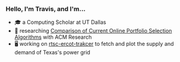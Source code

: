 ### Hello, I'm Travis, and I'm...
 - 🎓 a Computing Scholar at UT Dallas
 - 🔬 researching [Comparison of Current Online Portfolio Selection Algorithms](https://github.com/ACM-Research/online-portfolio-selection) with ACM Research
 - 🖥️ working on [rtsc-ercot-trakcer](https://github.com/travisdula/rtsc-ercot-tracker) to fetch and plot the supply and demand of Texas's power grid
